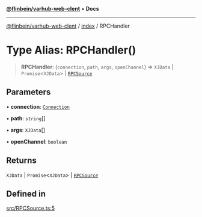 [**@flinbein/varhub-web-clent**](../../README.md) • **Docs**

***

[@flinbein/varhub-web-clent](../../modules.md) / [index](../README.md) / RPCHandler

# Type Alias: RPCHandler()

> **RPCHandler**: (`connection`, `path`, `args`, `openChannel`) => `XJData` \| `Promise`\<`XJData`\> \| [`RPCSource`](../classes/RPCSource.md)

## Parameters

• **connection**: [`Connection`](../classes/Connection.md)

• **path**: `string`[]

• **args**: `XJData`[]

• **openChannel**: `boolean`

## Returns

`XJData` \| `Promise`\<`XJData`\> \| [`RPCSource`](../classes/RPCSource.md)

## Defined in

[src/RPCSource.ts:5](https://github.com/flinbein/varhub-web-client/blob/5849e057250037e1be4f38ff522ce95c9f4e116a/src/RPCSource.ts#L5)
